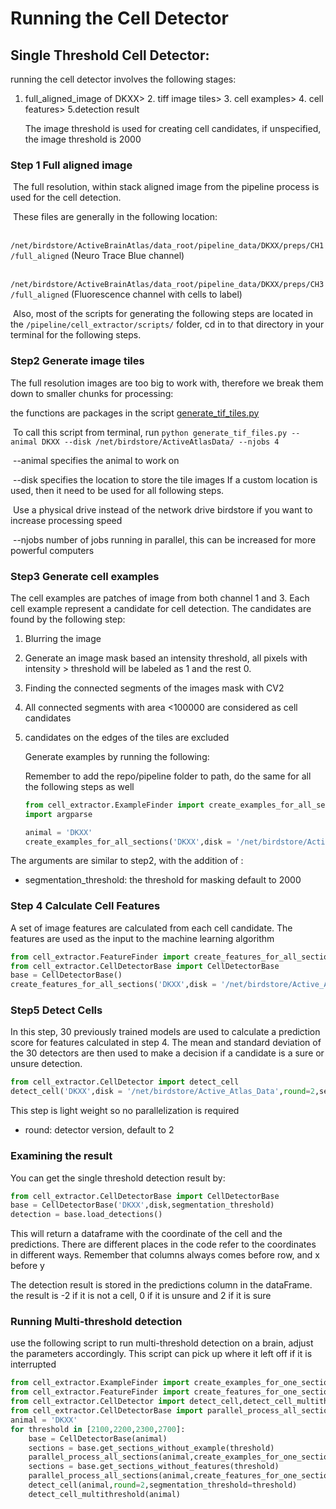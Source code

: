 # Running the Cell Detector

## Single Threshold Cell Detector:

running the cell detector involves the following stages:

1. full_aligned_image of DKXX> 2. tiff image tiles> 3. cell examples> 4. cell features> 5.detection result

   The image threshold is used for creating cell candidates, if unspecified, the image threshold is 2000

### Step 1 Full aligned image

​    The full resolution, within stack aligned image from the pipeline process is used for the cell detection.

​    These files are generally in the following location:

​    `    /net/birdstore/ActiveBrainAtlas/data_root/pipeline_data/DKXX/preps/CH1/full_aligned` (Neuro Trace Blue channel)

​    `/net/birdstore/ActiveBrainAtlas/data_root/pipeline_data/DKXX/preps/CH3/full_aligned` (Fluorescence channel with cells to label)

​    Also, most of the scripts for generating the following steps are located in the `/pipeline/cell_extractor/scripts/` folder, cd in to that directory in your terminal for the following steps.

### Step2 Generate image tiles

The full resolution images are too big to work with, therefore we break them down to smaller chunks for processing:

the functions are packages in the script [generate_tif_tiles.py](https://github.com/ActiveBrainAtlas2/preprocessing-pipeline/blob/master/pipeline/cell_extractor/scripts/generate_tif_tiles.py)

​       To call this script from terminal, run `python generate_tif_files.py --animal DKXX --disk /net/birdstore/ActiveAtlasData/ --njobs 4`

​        --animal specifies the animal to work on

​        --disk specifies the location to store the tile images If a custom location is used, then it need to be used for all following steps.

​        Use a physical drive instead of the network drive birdstore if you want to increase processing speed 

​        --njobs number of jobs running in parallel, this can be increased for more powerful computers

### Step3 Generate cell examples

The cell examples are patches of image from both channel 1 and 3.  Each cell example represent a candidate for cell detection.  The candidates are found by the following step:

1. Blurring the image

2. Generate an image mask based an intensity threshold, all pixels with intensity > threshold will be labeled as 1 and the rest 0.

3. Finding the connected segments of the images mask with CV2

4. All connected segments with area <100000 are considered as cell candidates

5. candidates on the edges of the tiles are excluded

   Generate examples by running the following:

   Remember to add the repo/pipeline folder to path, do the same for all the following steps as well

   ``````python
   from cell_extractor.ExampleFinder import create_examples_for_all_sections 
   import argparse
   
   animal = 'DKXX'
   create_examples_for_all_sections('DKXX',disk = '/net/birdstore/Active_Atlas_Data/', segmentation_threshold=threshold, njobs=7)
   

The arguments are similar to step2, with the addition of :

- segmentation_threshold: the threshold for masking default to 2000

### Step 4 Calculate Cell Features

A set of image features are calculated from each cell candidate.  The features are used as the input to the machine learning algorithm

`````` python
from cell_extractor.FeatureFinder import create_features_for_all_sections 
from cell_extractor.CellDetectorBase import CellDetectorBase
base = CellDetectorBase()
create_features_for_all_sections('DKXX',disk = '/net/birdstore/Active_Atlas_Data/', segmentation_threshold=threshold, njobs=7)

``````

### Step5 Detect Cells

In this step, 30 previously trained models are used to calculate a prediction score for features calculated in step 4.  The mean and standard deviation of the 30 detectors are then used to make a decision if a candidate is a sure or unsure detection.

``````python
from cell_extractor.CellDetector import detect_cell
detect_cell('DKXX',disk = '/net/birdstore/Active_Atlas_Data',round=2,segmentation_threshold=2000)
``````

This step is light weight so no parallelization is required

- round: detector version, default to 2

### Examining the result

You can get the single threshold detection result by:

``````python
from cell_extractor.CellDetectorBase import CellDetectorBase
base = CellDetectorBase('DKXX',disk,segmentation_threshold)
detection = base.load_detections()
``````

This will return a dataframe with the coordinate of the cell and the predictions.  There are different places in the code refer to the coordinates in different ways.  Remember that columns always comes before row, and x before y

The detection result is stored in the predictions column in the dataFrame.  the result is -2 if it is not a cell, 0 if it is unsure and 2 if it is sure

### Running Multi-threshold detection

use the following script to run multi-threshold detection on a brain, adjust the parameters accordingly.  This script can pick up where it left off if it is interrupted

``````python
from cell_extractor.ExampleFinder import create_examples_for_one_section 
from cell_extractor.FeatureFinder import create_features_for_one_section
from cell_extractor.CellDetector import detect_cell,detect_cell_multithreshold
from cell_extractor.CellDetectorBase import parallel_process_all_sections,CellDetectorBase
animal = 'DKXX'
for threshold in [2100,2200,2300,2700]:
    base = CellDetectorBase(animal)
    sections = base.get_sections_without_example(threshold)
    parallel_process_all_sections(animal,create_examples_for_one_section,disk = '/net/birdstore/Active_Atlas_Data', segmentation_threshold=threshold, sections=sections,njobs=3)
    sections = base.get_sections_without_features(threshold)
    parallel_process_all_sections(animal,create_features_for_one_section,disk = '/net/birdstore/Active_Atlas_Data', segmentation_threshold=threshold,sections=sections,njobs=3)
    detect_cell(animal,round=2,segmentation_threshold=threshold)
    detect_cell_multithreshold(animal)
``````


